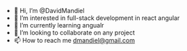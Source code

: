 - 👋 Hi, I’m @DavidMandiel
- 👀 I’m interested in full-stack development in react angular
- 🌱 I’m currently learning angualr
- 💞️ I’m looking to collaborate on any project
- 📫 How to reach me dmandiel@gmail.com

<!---
DavidMandiel/DavidMandiel is a ✨ special ✨ repository because its `README.md` (this file) appears on your GitHub profile.
You can click the Preview link to take a look at your changes.
--->
